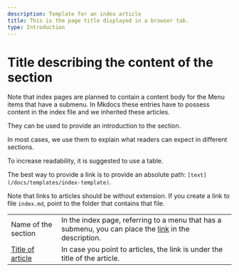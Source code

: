 ```yaml
---
description: Template for an index article
title: This is the page title displayed in a browser tab.
type: Introduction
---
```


# Title describing the content of the section

Note that index pages are planned to contain a content body for the Menu items that have a submenu. In Mkdocs these entries have to possess content in the index file and we inherited these articles.

They can be used to provide an introduction to the section.

In most cases, we use them to explain what readers can expect in different sections.

To increase readability, it is suggested to use a table.

The best way to provide a link is to provide an absolute path: `[text](/docs/templates/index-template)`.

Note that links to articles should be without extension.
If you create a link to file `index.md`, point to the folder that contains that file.

|                                                    |                                                                                                                                         |
| :------------------------------------------------- | :-------------------------------------------------------------------------------------------------------------------------------------- |
| Name of the section                                | In the index page, referring to a menu that has a submenu, you can place the [link](/docs/templates/index-template) in the description. |
| [Title of article](/docs/templates/index-template) | In case you point to articles, the link is under the title of the article.                                                              |
